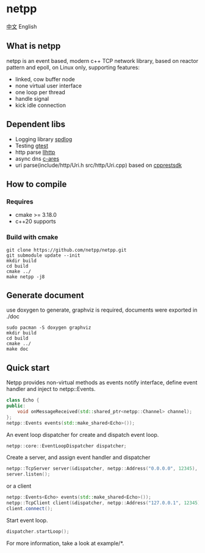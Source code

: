 # netpp
[中文](https://github.com/netpp/netpp/blob/master/README_CN.md) English  
## What is netpp
netpp is an event based, modern c++ TCP network library, based on reactor pattern and epoll, on Linux only, supporting features:  
* linked, cow buffer node
* none virtual user interface
* one loop per thread
* handle signal
* kick idle connection
## Dependent libs
* Logging library [spdlog](https://github.com/gabime/spdlog)
* Testing [gtest](https://github.com/google/googletest)
* http parse [llhttp](https://github.com/nodejs/llhttp)
* async dns [c-ares](https://www.github.com/c-ares/c-ares)
* uri parse(include/http/Uri.h src/http/Uri.cpp) based on [cpprestsdk](https://github.com/microsoft/cpprestsdk)
## How to compile
### Requires
* cmake >= 3.18.0
* c++20 supports
### Build with cmake
```shell
git clone https://github.com/netpp/netpp.git
git submodule update --init
mkdir build
cd build
cmake ../
make netpp -j8
```
## Generate document
use doxygen to generate, graphviz is required, documents were exported in ./doc
```shell
sudo pacman -S doxygen graphviz
mkdir build
cd build
cmake ../
make doc
```
## Quick start
Netpp provides non-virtual methods as events notify interface, define event handler and inject to netpp::Events. 
```c++
class Echo {
public:
    void onMessageReceived(std::shared_ptr<netpp::Channel> channel);
};
netpp::Events events(std::make_shared<Echo>());
```
An event loop dispatcher for create and dispatch event loop.
```c++
netpp::core::EventLoopDispatcher dispatcher;
```
Create a server, and assign event handler and dispatcher
```c++
netpp::TcpServer server(&dispatcher, netpp::Address("0.0.0.0", 12345), std::move(events));
server.listen();
```
or a client
```c++
netpp::Events<Echo> events(std::make_shared<Echo>());
netpp::TcpClient client(&dispatcher, netpp::Address("127.0.0.1", 12345), std::move(events));
client.connect();
```
Start event loop.
```c++
dispatcher.startLoop();
```
For more information, take a look at example/*.
